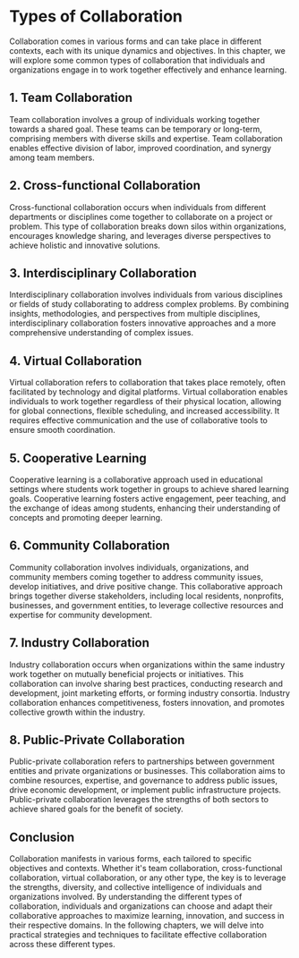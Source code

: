 Types of Collaboration
===============================

Collaboration comes in various forms and can take place in different contexts, each with its unique dynamics and objectives. In this chapter, we will explore some common types of collaboration that individuals and organizations engage in to work together effectively and enhance learning.

1\. **Team Collaboration**
-------------------------

Team collaboration involves a group of individuals working together towards a shared goal. These teams can be temporary or long-term, comprising members with diverse skills and expertise. Team collaboration enables effective division of labor, improved coordination, and synergy among team members.

2\. **Cross-functional Collaboration**
-------------------------------------

Cross-functional collaboration occurs when individuals from different departments or disciplines come together to collaborate on a project or problem. This type of collaboration breaks down silos within organizations, encourages knowledge sharing, and leverages diverse perspectives to achieve holistic and innovative solutions.

3\. **Interdisciplinary Collaboration**
--------------------------------------

Interdisciplinary collaboration involves individuals from various disciplines or fields of study collaborating to address complex problems. By combining insights, methodologies, and perspectives from multiple disciplines, interdisciplinary collaboration fosters innovative approaches and a more comprehensive understanding of complex issues.

4\. **Virtual Collaboration**
----------------------------

Virtual collaboration refers to collaboration that takes place remotely, often facilitated by technology and digital platforms. Virtual collaboration enables individuals to work together regardless of their physical location, allowing for global connections, flexible scheduling, and increased accessibility. It requires effective communication and the use of collaborative tools to ensure smooth coordination.

5\. **Cooperative Learning**
---------------------------

Cooperative learning is a collaborative approach used in educational settings where students work together in groups to achieve shared learning goals. Cooperative learning fosters active engagement, peer teaching, and the exchange of ideas among students, enhancing their understanding of concepts and promoting deeper learning.

6\. **Community Collaboration**
------------------------------

Community collaboration involves individuals, organizations, and community members coming together to address community issues, develop initiatives, and drive positive change. This collaborative approach brings together diverse stakeholders, including local residents, nonprofits, businesses, and government entities, to leverage collective resources and expertise for community development.

7\. **Industry Collaboration**
-----------------------------

Industry collaboration occurs when organizations within the same industry work together on mutually beneficial projects or initiatives. This collaboration can involve sharing best practices, conducting research and development, joint marketing efforts, or forming industry consortia. Industry collaboration enhances competitiveness, fosters innovation, and promotes collective growth within the industry.

8\. **Public-Private Collaboration**
-----------------------------------

Public-private collaboration refers to partnerships between government entities and private organizations or businesses. This collaboration aims to combine resources, expertise, and governance to address public issues, drive economic development, or implement public infrastructure projects. Public-private collaboration leverages the strengths of both sectors to achieve shared goals for the benefit of society.

Conclusion
----------

Collaboration manifests in various forms, each tailored to specific objectives and contexts. Whether it's team collaboration, cross-functional collaboration, virtual collaboration, or any other type, the key is to leverage the strengths, diversity, and collective intelligence of individuals and organizations involved. By understanding the different types of collaboration, individuals and organizations can choose and adapt their collaborative approaches to maximize learning, innovation, and success in their respective domains. In the following chapters, we will delve into practical strategies and techniques to facilitate effective collaboration across these different types.
